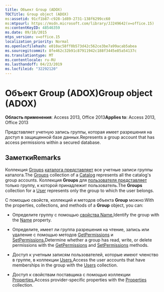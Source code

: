```yaml
---
title: Объект Group (ADOX)
TOCTitle: Group object (ADOX)
ms:assetid: 91cf1b87-c928-1d89-2731-138f6299cc60
ms:mtpsurl: https://msdn.microsoft.com/library/JJ249642(v=office.15)
ms:contentKeyID: 48546359
ms.date: 09/18/2015
mtps_version: v=office.15
localization_priority: Normal
ms.openlocfilehash: e010ac58ff0b573d42c562ce3be7a99acab5abea
ms.sourcegitcommit: 8fe462c32b91c87911942c188f3445e85a54137c
ms.translationtype: MT
ms.contentlocale: ru-RU
ms.lasthandoff: 04/23/2019
ms.locfileid: "32292120"
---
```

# <a name="group-object-adox"></a><span data-ttu-id="35543-102">Объект Group (ADOX)</span><span class="sxs-lookup"><span data-stu-id="35543-102">Group object (ADOX)</span></span>


<span data-ttu-id="35543-103">**Область применения**: Access 2013, Office 2013</span><span class="sxs-lookup"><span data-stu-id="35543-103">**Applies to**: Access 2013, Office 2013</span></span>

<span data-ttu-id="35543-104">Представляет учетную запись группы, которая имеет разрешения на доступ в защищенной базе данных.</span><span class="sxs-lookup"><span data-stu-id="35543-104">Represents a group account that has access permissions within a secured database.</span></span>

## <a name="remarks"></a><span data-ttu-id="35543-105">Заметки</span><span class="sxs-lookup"><span data-stu-id="35543-105">Remarks</span></span>

<span data-ttu-id="35543-106">Коллекция [Groups](groups-collection-adox.md) [каталога представляет](catalog-object-adox.md) все учетные записи группы каталога.</span><span class="sxs-lookup"><span data-stu-id="35543-106">The [Groups](groups-collection-adox.md) collection of a [Catalog](catalog-object-adox.md) represents all the catalog's group accounts.</span></span> <span data-ttu-id="35543-107">Коллекция **Groups** для [пользователя представляет](user-object-adox.md) только группу, к которой принадлежит пользователь.</span><span class="sxs-lookup"><span data-stu-id="35543-107">The **Groups** collection for a [User](user-object-adox.md) represents only the group to which the user belongs.</span></span>

<span data-ttu-id="35543-108">С помощью свойств, коллекций и методов объекта **Group** можно:</span><span class="sxs-lookup"><span data-stu-id="35543-108">With the properties, collections, and methods of a **Group** object, you can:</span></span>

  - <span data-ttu-id="35543-109">Определите группу с помощью [свойства Name.](name-property-adox.md)</span><span class="sxs-lookup"><span data-stu-id="35543-109">Identify the group with the [Name](name-property-adox.md) property.</span></span>

  - <span data-ttu-id="35543-110">Определите, имеет ли группа разрешения на чтение, запись или удаление с помощью методов [GetPermissions](getpermissions-method-adox.md) и [SetPermissions.](setpermissions-method-adox.md)</span><span class="sxs-lookup"><span data-stu-id="35543-110">Determine whether a group has read, write, or delete permissions with the [GetPermissions](getpermissions-method-adox.md) and [SetPermissions](setpermissions-method-adox.md) methods.</span></span>

  - <span data-ttu-id="35543-111">Доступ к учетным записям пользователей, которые имеют членство в группе, в коллекции [Users.](users-collection-adox.md)</span><span class="sxs-lookup"><span data-stu-id="35543-111">Access the user accounts that have memberships in the group with the [Users](users-collection-adox.md) collection.</span></span>

  - <span data-ttu-id="35543-112">Доступ к свойствам поставщика с помощью коллекции [Properties.](properties-collection-ado.md)</span><span class="sxs-lookup"><span data-stu-id="35543-112">Access provider-specific properties with the [Properties](properties-collection-ado.md) collection.</span></span>

